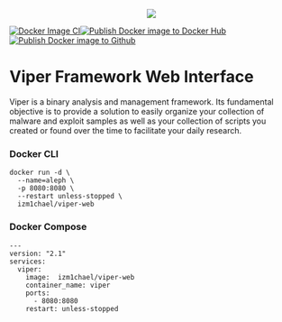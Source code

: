 
<p align="center">
  <img src="https://viper-framework.readthedocs.io/en/latest/_images/viper.png" />
</p>




[![Docker Image CI](https://github.com/izm1chael/viper-web-docker/actions/workflows/docker-image.yml/badge.svg)](https://github.com/izm1chael/viper-web-docker/actions/workflows/docker-image.yml)[![Publish Docker image to Docker Hub](https://github.com/izm1chael/viper-web-docker/actions/workflows/publish_dockerhub.yml/badge.svg)](https://github.com/izm1chael/viper-web-docker/actions/workflows/publish_dockerhub.yml)[![Publish Docker image to Github](https://github.com/izm1chael/viper-web-docker/actions/workflows/publish_github.yml/badge.svg)](https://github.com/izm1chael/viper-web-docker/actions/workflows/publish_github.yml)

  
  
# Viper Framework Web Interface

Viper is a binary analysis and management framework. Its fundamental objective is to provide a solution to easily organize your collection of malware and exploit samples as well as your collection of scripts you created or found over the time to facilitate your daily research.

### Docker CLI

    docker run -d \
      --name=aleph \
      -p 8080:8080 \
      --restart unless-stopped \
      izm1chael/viper-web



### Docker Compose
```
---
version: "2.1"
services:
  viper:
    image:  izm1chael/viper-web
    container_name: viper
    ports:
      - 8080:8080
    restart: unless-stopped
```
